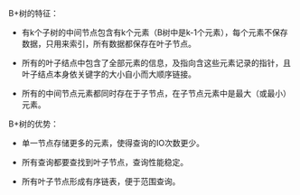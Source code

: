 B+树的特征：

- 有k个子树的中间节点包含有k个元素（B树中是k-1个元素），每个元素不保存数据，只用来索引，所有数据都保存在叶子节点。

- 所有的叶子结点中包含了全部元素的信息，及指向含这些元素记录的指针，且叶子结点本身依关键字的大小自小而大顺序链接。

- 所有的中间节点元素都同时存在于子节点，在子节点元素中是最大（或最小）元素。

B+树的优势：
- 单一节点存储更多的元素，使得查询的IO次数更少。

- 所有查询都要查找到叶子节点，查询性能稳定。

- 所有叶子节点形成有序链表，便于范围查询。